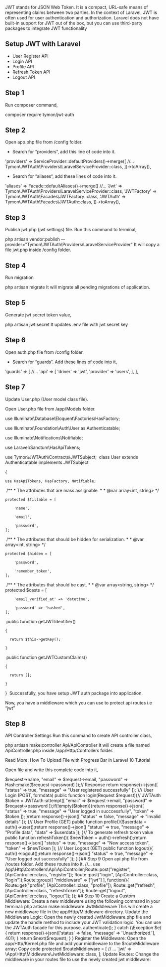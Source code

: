 <p>JWT stands for JSON Web Token. It is a compact, URL-safe means of representing claims between two parties. In the context of Laravel, JWT is often used for user authentication and authorization. Laravel does not have built-in support for JWT out of the box, but you can use third-party packages to integrate JWT functionality
</p>

<p align="center">
 
</p>

## Setup JWT with Laravel

- User Register API
- Login API
- Profile API
- Refresh Token API
- Logout API

## Step 1
Run composer command,

composer require tymon/jwt-auth

## Step 2
Open app.php file from /config folder.

- Search for “providers“, add this line of code into it.

'providers' => ServiceProvider::defaultProviders()->merge([
    //...
    Tymon\JWTAuth\Providers\LaravelServiceProvider::class,
])->toArray(),

- Search for “aliases“, add these lines of code into it.

'aliases' => Facade::defaultAliases()->merge([
   //...
   'Jwt' => Tymon\JWTAuth\Providers\LaravelServiceProvider::class,
   'JWTFactory' => Tymon\JWTAuth\Facades\JWTFactory::class,
   'JWTAuth' => Tymon\JWTAuth\Facades\JWTAuth::class,
])->toArray(),

## Step 3
Publish jwt.php (jwt settings) file. Run this command to terminal,

php artisan vendor:publish --provider="Tymon\JWTAuth\Providers\LaravelServiceProvider"
It will copy a file jwt.php inside /config folder.

## Step 4
Run migration

php artisan migrate
It will migrate all pending migrations of application.

## Step 5
Generate jwt secret token value,

php artisan jwt:secret
It updates .env file with jwt secret key

## Step 6
Open auth.php file from /config folder.

- Search for “guards“. Add these lines of code into it,

'guards' => [
    //...
    'api' => [
        'driver' => 'jwt',
        'provider' => 'users',
    ],
],

## Step 7
Update User.php (User model class file).

Open User.php file from /app/Models folder.
<p>
<?php
​
namespace App\Models;
​
// use Illuminate\Contracts\Auth\MustVerifyEmail;

use Illuminate\Database\Eloquent\Factories\HasFactory;

use Illuminate\Foundation\Auth\User as Authenticatable;

use Illuminate\Notifications\Notifiable;

use Laravel\Sanctum\HasApiTokens;

use Tymon\JWTAuth\Contracts\JWTSubject;
​
class User extends Authenticatable implements JWTSubject

{

    use HasApiTokens, HasFactory, Notifiable;
​
    /**
     * The attributes that are mass assignable. 
     *
     * @var array<int, string>
     */

    protected $fillable = [

        'name',

        'email',

        'password',
    ];
​
    /**
     * The attributes that should be hidden for serialization.
     *
     * @var array<int, string>
     */

    protected $hidden = [

        'password',

        'remember_token',
    ];
​
    /**
     * The attributes that should be cast.
     *
     * @var array<string, string>
     */
    protected $casts = [

        'email_verified_at' => 'datetime',

        'password' => 'hashed',
    ]; 
​
    public function getJWTIdentifier()

    {

      return $this->getKey();

    }
​
    public function getJWTCustomClaims()

    {

      return [];

    }
}
​
Successfully, you have setup JWT auth package into application.

Now, you have a middleware which you can use to protect api routes i.e “jwt”

</p>

## Step 8
API Controller Settings
Run this command to create API controller class,

php artisan make:controller Api/ApiController
It will create a file named ApiController.php inside /app/Http/Controllers folder.

Read More: How To Upload File with Progress Bar in Laravel 10 Tutorial

Open file and write this complete code into it,

<?php
​
namespace App\Http\Controllers\Api;
 
use App\Http\Controllers\Controller;
use Illuminate\Http\Request;
use App\Models\User;
use Illuminate\Support\Facades\Hash;
use Tymon\JWTAuth\Facades\JWTAuth;
​
class ApiController extends Controller
{
    // User Register (POST, formdata)
    public function register(Request $request){

        // User Model
        User::create([
            "name" => $request->name,
            "email" => $request->email,
            "password" => Hash::make($request->password)
        ]);
​
        // Response
        return response()->json([
            "status" => true,
            "message" => "User registered successfully"
        ]);
    }
​
    // User Login (POST, formdata)
    public function login(Request $request){
​
        // JWTAuth
        $token = JWTAuth::attempt([
            "email" => $request->email,
            "password" => $request->password
        ]);
​
        if(!empty($token)){
​
            return response()->json([
                "status" => true,
                "message" => "User logged in succcessfully",
                "token" => $token
            ]);
        }
​
        return response()->json([
            "status" => false,
            "message" => "Invalid details"
        ]);
    }
​
    // User Profile (GET)
    public function profile(){
​
        $userdata = auth()->user();
​
        return response()->json([
            "status" => true,
            "message" => "Profile data",
            "data" => $userdata
        ]);
    } 
​
    // To generate refresh token value
    public function refreshToken(){
        
        $newToken = auth()->refresh();
​
        return response()->json([
            "status" => true,
            "message" => "New access token",
            "token" => $newToken
        ]);
    }
​
    // User Logout (GET)
    public function logout(){
        
        auth()->logout();
​
        return response()->json([
            "status" => true,
            "message" => "User logged out successfully"
        ]);
    }
}
​
## Step 9

Open api.php file from /routes folder. Add these routes into it,

//...
use App\Http\Controllers\Api\ApiController;
​
Route::post("register", [ApiController::class, "register"]);
Route::post("login", [ApiController::class, "login"]);
​
Route::group([
    "middleware" => ["jwt"]
], function(){
​
    Route::get("profile", [ApiController::class, "profile"]);
    Route::get("refresh", [ApiController::class, "refreshToken"]);
    Route::get("logout", [ApiController::class, "logout"]);
});

## Step 10

Create a Custom Middleware:

Create a new middleware using the following command in your terminal:


php artisan make:middleware JwtMiddleware
This will create a new middleware file in the app/Http/Middleware directory.

Update the Middleware Logic:

Open the newly created JwtMiddleware.php file and update the handle method to include your JWT validation logic. You can use the JWTAuth facade for this purpose.

<?php

namespace App\Http\Middleware;

use Closure;
use Tymon\JWTAuth\Facades\JWTAuth;

class JwtMiddleware
{
    public function handle($request, Closure $next)
    {
        try {
            $user = JWTAuth::parseToken()->authenticate();
        } catch (\Exception $e) {
            return response()->json(['status' => false, 'message' => 'Unauthorized.'], 401);
        }

        return $next($request);
    }
}
Register the Middleware:

Open the app/Http/Kernel.php file and add your middleware to the $routeMiddleware array:
Copy code
protected $routeMiddleware = [
    // ...
    'jwt' => \App\Http\Middleware\JwtMiddleware::class,
];
Update Routes:

Change the middleware in your routes file to use the newly created jwt middleware:
